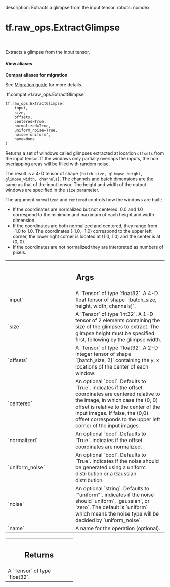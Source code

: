 description: Extracts a glimpse from the input tensor.
robots: noindex

# tf.raw_ops.ExtractGlimpse

<!-- Insert buttons and diff -->

<table class="tfo-notebook-buttons tfo-api nocontent" align="left">

</table>



Extracts a glimpse from the input tensor.

<section class="expandable">
  <h4 class="showalways">View aliases</h4>
  <p>
<b>Compat aliases for migration</b>
<p>See
<a href="https://www.tensorflow.org/guide/migrate">Migration guide</a> for
more details.</p>
<p>`tf.compat.v1.raw_ops.ExtractGlimpse`</p>
</p>
</section>

<pre class="devsite-click-to-copy prettyprint lang-py tfo-signature-link">
<code>tf.raw_ops.ExtractGlimpse(
    input,
    size,
    offsets,
    centered=True,
    normalized=True,
    uniform_noise=True,
    noise=&#x27;uniform&#x27;,
    name=None
)
</code></pre>



<!-- Placeholder for "Used in" -->

Returns a set of windows called glimpses extracted at location
`offsets` from the input tensor. If the windows only partially
overlaps the inputs, the non overlapping areas will be filled with
random noise.

The result is a 4-D tensor of shape `[batch_size, glimpse_height,
glimpse_width, channels]`. The channels and batch dimensions are the
same as that of the input tensor. The height and width of the output
windows are specified in the `size` parameter.

The argument `normalized` and `centered` controls how the windows are built:

* If the coordinates are normalized but not centered, 0.0 and 1.0
  correspond to the minimum and maximum of each height and width
  dimension.
* If the coordinates are both normalized and centered, they range from
  -1.0 to 1.0. The coordinates (-1.0, -1.0) correspond to the upper
  left corner, the lower right corner is located at (1.0, 1.0) and the
  center is at (0, 0).
* If the coordinates are not normalized they are interpreted as
  numbers of pixels.

<!-- Tabular view -->
 <table class="responsive fixed orange">
<colgroup><col width="214px"><col></colgroup>
<tr><th colspan="2"><h2 class="add-link">Args</h2></th></tr>

<tr>
<td>
`input`
</td>
<td>
A `Tensor` of type `float32`.
A 4-D float tensor of shape `[batch_size, height, width, channels]`.
</td>
</tr><tr>
<td>
`size`
</td>
<td>
A `Tensor` of type `int32`.
A 1-D tensor of 2 elements containing the size of the glimpses
to extract.  The glimpse height must be specified first, following
by the glimpse width.
</td>
</tr><tr>
<td>
`offsets`
</td>
<td>
A `Tensor` of type `float32`.
A 2-D integer tensor of shape `[batch_size, 2]` containing
the y, x locations of the center of each window.
</td>
</tr><tr>
<td>
`centered`
</td>
<td>
An optional `bool`. Defaults to `True`.
indicates if the offset coordinates are centered relative to
the image, in which case the (0, 0) offset is relative to the center
of the input images. If false, the (0,0) offset corresponds to the
upper left corner of the input images.
</td>
</tr><tr>
<td>
`normalized`
</td>
<td>
An optional `bool`. Defaults to `True`.
indicates if the offset coordinates are normalized.
</td>
</tr><tr>
<td>
`uniform_noise`
</td>
<td>
An optional `bool`. Defaults to `True`.
indicates if the noise should be generated using a
uniform distribution or a Gaussian distribution.
</td>
</tr><tr>
<td>
`noise`
</td>
<td>
An optional `string`. Defaults to `"uniform"`.
indicates if the noise should `uniform`, `gaussian`, or
`zero`. The default is `uniform` which means the noise type
will be decided by `uniform_noise`.
</td>
</tr><tr>
<td>
`name`
</td>
<td>
A name for the operation (optional).
</td>
</tr>
</table>



<!-- Tabular view -->
 <table class="responsive fixed orange">
<colgroup><col width="214px"><col></colgroup>
<tr><th colspan="2"><h2 class="add-link">Returns</h2></th></tr>
<tr class="alt">
<td colspan="2">
A `Tensor` of type `float32`.
</td>
</tr>

</table>


